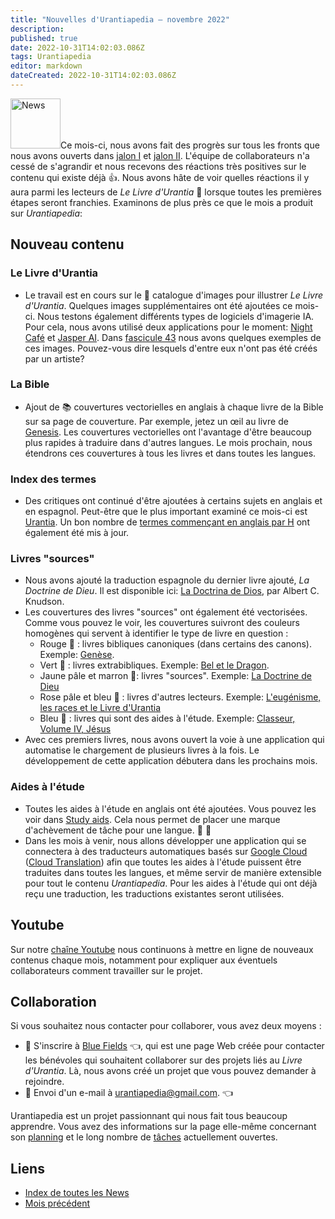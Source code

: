 ```yaml
---
title: "Nouvelles d'Urantiapedia — novembre 2022"
description: 
published: true
date: 2022-10-31T14:02:03.086Z
tags: Urantiapedia
editor: markdown
dateCreated: 2022-10-31T14:02:03.086Z
---
```


<img src="/_assets/svg/icon-news.svg" alt="News" style="width: 80px;">Ce mois-ci, nous avons fait des progrès sur tous les fronts que nous avons ouverts dans [jalon I](/fr/help/phases#jalon-i-le-livre-durantia-la-bible-et-lindex-des-sujets) et [jalon II](/fr/help/phases#jalon-ii-livres-articles-aides-%C3%A0-l%C3%A9tude-sch%C3%A9mas-et-index). L'équipe de collaborateurs n'a cessé de s'agrandir et nous recevons des réactions très positives sur le contenu qui existe déjà :+1:. Nous avons hâte de voir quelles réactions il y aura parmi les lecteurs de _Le Livre d'Urantia_ :blue_book: lorsque toutes les premières étapes seront franchies. Examinons de plus près ce que le mois a produit sur _Urantiapedia_:

## Nouveau contenu

### Le Livre d'Urantia

- Le travail est en cours sur le :sunrise_over_mountains: catalogue d'images pour illustrer _Le Livre d'Urantia_. Quelques images supplémentaires ont été ajoutées ce mois-ci. Nous testons également différents types de logiciels d'imagerie IA. Pour cela, nous avons utilisé deux applications pour le moment: [Night Café](https://creator.nightcafe.studio/) et [Jasper AI](https://www.jasper.ai/). Dans [fascicule 43](/fr/The_Urantia_Book/43) nous avons quelques exemples de ces images. Pouvez-vous dire lesquels d'entre eux n'ont pas été créés par un artiste?

### La Bible

- Ajout de :books: couvertures vectorielles en anglais à chaque livre de la Bible sur sa page de couverture. Par exemple, jetez un œil au livre de [Genesis](/en/Bible/Genesis). Les couvertures vectorielles ont l'avantage d'être beaucoup plus rapides à traduire dans d'autres langues. Le mois prochain, nous étendrons ces couvertures à tous les livres et dans toutes les langues.

### Index des termes 

- Des critiques ont continué d'être ajoutées à certains sujets en anglais et en espagnol. Peut-être que le plus important examiné ce mois-ci est [Urantia](/en/topic/Urantia). Un bon nombre de [termes commençant en anglais par H](/en/index/topics#h) ont également été mis à jour. 

### Livres "sources"

- Nous avons ajouté la traduction espagnole du dernier livre ajouté, _La Doctrine de Dieu_. Il est disponible ici: [La Doctrina de Dios](/es/book/Albert_C_Knudson/The_Doctrine_of_God), par Albert C. Knudson. 
- Les couvertures des livres "sources" ont également été vectorisées. Comme vous pouvez le voir, les couvertures suivront des couleurs homogènes qui servent à identifier le type de livre en question : 
  - Rouge :closed_book: : livres bibliques canoniques (dans certains des canons). Exemple: [Genèse](/en/Bible/Genesis). 
  - Vert :green_book: : livres extrabibliques. Exemple: [Bel et le Dragon](/en/Bible/Bel_and_the_Dragon).
  - Jaune pâle et marron :ledger:: livres "sources". Exemple: [La Doctrine de Dieu](/en/book/Albert_C_Knudson/The_Doctrine_of_God)
  - Rose pâle et bleu :notebook_with_decorative_cover: : livres d'autres lecteurs. Exemple: [L'eugénisme, les races et le Livre d'Urantia](/en/book/Halbert_Katzen/Eugenics_Race_and_The_Urantia_Book) 
  - Bleu :blue_book: : livres qui sont des aides à l'étude. Exemple: [Classeur, Volume IV, Jésus](/en/article/William_S_Sadler/Workbook_4_Jesus) 
- Avec ces premiers livres, nous avons ouvert la voie à une application qui automatise le chargement de plusieurs livres à la fois. Le développement de cette application débutera dans les prochains mois. 

### Aides à l'étude 

- Toutes les aides à l'étude en anglais ont été ajoutées. Vous pouvez les voir dans [Study aids](/en/index/study_aids). Cela nous permet de placer une marque d'achèvement de tâche pour une langue. :tada: :tada:
- Dans les mois à venir, nous allons développer une application qui se connectera à des traducteurs automatiques basés sur [Google Cloud](https://cloud.google.com/gcp/) ([Cloud Translation](https://cloud.google.com/translate/docs/)) afin que toutes les aides à l'étude puissent être traduites dans toutes les langues, et même servir de manière extensible pour tout le contenu _Urantiapedia_. Pour les aides à l'étude qui ont déjà reçu une traduction, les traductions existantes seront utilisées.

## Youtube

Sur notre [chaîne Youtube](https://www.youtube.com/channel/UC-K1YO635YwxKwjwZGTzVDw) nous continuons à mettre en ligne de nouveaux contenus chaque mois, notamment pour expliquer aux éventuels collaborateurs comment travailler sur le projet.

## Collaboration

Si vous souhaitez nous contacter pour collaborer, vous avez deux moyens :
- :blue_heart: S'inscrire à [Blue Fields](https://blue-fields.netlify.app/) :point_left:, qui est une page Web créée pour contacter les bénévoles qui souhaitent collaborer sur des projets liés au _Livre d'Urantia_. Là, nous avons créé un projet que vous pouvez demander à rejoindre.
- :love_letter: Envoi d'un e-mail à urantiapedia@gmail.com. :point_left:

Urantiapedia est un projet passionnant qui nous fait tous beaucoup apprendre. Vous avez des informations sur la page elle-même concernant son [planning](/fr/help/phases) et le long nombre de [tâches](/fr/help/status) actuellement ouvertes.


## Liens 

- [Index de toutes les News](/fr/news)
- [Mois précédent](/fr/news/2022/10)